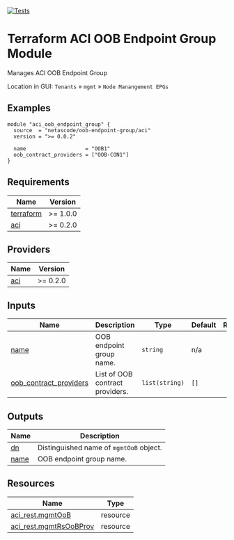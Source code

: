 <!-- BEGIN_TF_DOCS -->
[![Tests](https://github.com/netascode/terraform-aci-oob-endpoint-group/actions/workflows/test.yml/badge.svg)](https://github.com/netascode/terraform-aci-oob-endpoint-group/actions/workflows/test.yml)

# Terraform ACI OOB Endpoint Group Module

Manages ACI OOB Endpoint Group

Location in GUI:
`Tenants` » `mgmt` » `Node Manangement EPGs`

## Examples

```hcl
module "aci_oob_endpoint_group" {
  source  = "netascode/oob-endpoint-group/aci"
  version = ">= 0.0.2"

  name                   = "OOB1"
  oob_contract_providers = ["OOB-CON1"]
}

```

## Requirements

| Name | Version |
|------|---------|
| <a name="requirement_terraform"></a> [terraform](#requirement\_terraform) | >= 1.0.0 |
| <a name="requirement_aci"></a> [aci](#requirement\_aci) | >= 0.2.0 |

## Providers

| Name | Version |
|------|---------|
| <a name="provider_aci"></a> [aci](#provider\_aci) | >= 0.2.0 |

## Inputs

| Name | Description | Type | Default | Required |
|------|-------------|------|---------|:--------:|
| <a name="input_name"></a> [name](#input\_name) | OOB endpoint group name. | `string` | n/a | yes |
| <a name="input_oob_contract_providers"></a> [oob\_contract\_providers](#input\_oob\_contract\_providers) | List of OOB contract providers. | `list(string)` | `[]` | no |

## Outputs

| Name | Description |
|------|-------------|
| <a name="output_dn"></a> [dn](#output\_dn) | Distinguished name of `mgmtOoB` object. |
| <a name="output_name"></a> [name](#output\_name) | OOB endpoint group name. |

## Resources

| Name | Type |
|------|------|
| [aci_rest.mgmtOoB](https://registry.terraform.io/providers/netascode/aci/latest/docs/resources/rest) | resource |
| [aci_rest.mgmtRsOoBProv](https://registry.terraform.io/providers/netascode/aci/latest/docs/resources/rest) | resource |
<!-- END_TF_DOCS -->